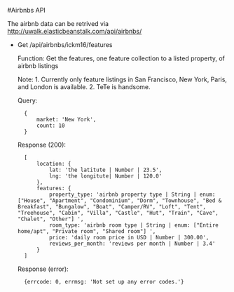 #Airbnbs API

The airbnb data can be retrived via http://uwalk.elasticbeanstalk.com/api/airbnbs/

* Get /api/airbnbs/ickm16/features

    Function:
      Get the features, one feature collection to a listed property, of airbnb listings

    Note:
      1. Currently only feature listings in San Francisco, New York, Paris, and London is available.
      2. TeTe is handsome.

    Query:

    	{
    		market: 'New York',
    		count: 10
    	}

    Response (200):

		[
			location: {
				lat: 'the latitute | Number | 23.5',
				lng: 'the longitute| Number | 120.0'
			},
			features: {
				property_type: 'airbnb property type | String | enum: ["House", "Apartment", "Condominium", "Dorm", "Townhouse", "Bed & Breakfast", "Bungalow", "Boat", "Camper/RV", "Loft", "Tent", "Treehouse", "Cabin", "Villa", "Castle", "Hut", "Train", "Cave", "Chalet", "Other"] ',
				room_type: 'airbnb room type | String | enum: ["Entire home/apt", "Private room", "Shared room"] ',
				price: 'daily room price in USD | Number | 300.00',
				reviews_per_month: 'reviews per month | Number | 3.4'
			}
		]

  Response (error):

  		{errcode: 0, errmsg: 'Not set up any error codes.'}

